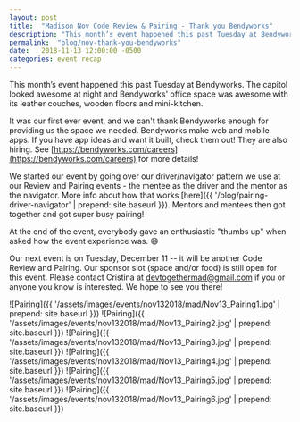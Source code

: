 ```yaml
---
layout: post
title:  "Madison Nov Code Review & Pairing - Thank you Bendyworks"
description: "This month’s event happened this past Tuesday at Bendyworks. The capitol looked awesome at night and Bendyworks' office space was awesome with its leather couches, wood floors and mini-kitchen."
permalink:  "blog/nov-thank-you-bendyworks"
date:   2018-11-13 12:00:00 -0500
categories: event recap
---
```


This month’s event happened this past Tuesday at Bendyworks. The capitol looked awesome at night and Bendyworks' office space was awesome with its leather couches, wooden floors and mini-kitchen.

It was our first ever event, and we can't thank Bendyworks enough for providing us the space we needed. Bendyworks make web and mobile apps. If you have app ideas and want it built, check them out! They are also hiring. See [https://bendyworks.com/careers](https://bendyworks.com/careers) for more details!

We started our event by going over our driver/navigator pattern we use at our Review and Pairing events - the mentee as the driver and the mentor as the navigator. More info about how that works [here]({{ '/blog/pairing-driver-navigator' | prepend: site.baseurl }}). Mentors and mentees then got together and got super busy pairing!

At the end of the event, everybody gave an enthusiastic "thumbs up" when asked how the event experience was. 😄

Our next event is on Tuesday, December 11 -- it will be another Code Review and Pairing. Our sponsor slot (space and/or food) is still open for this event. Please contact Cristina at devtogethermad@gmail.com if you or anyone you know is interested. We hope to see you there!

![Pairing]({{ '/assets/images/events/nov132018/mad/Nov13_Pairing1.jpg' | prepend: site.baseurl }})
![Pairing]({{ '/assets/images/events/nov132018/mad/Nov13_Pairing2.jpg' | prepend: site.baseurl }})
![Pairing]({{ '/assets/images/events/nov132018/mad/Nov13_Pairing3.jpg' | prepend: site.baseurl }})
![Pairing]({{ '/assets/images/events/nov132018/mad/Nov13_Pairing4.jpg' | prepend: site.baseurl }})
![Pairing]({{ '/assets/images/events/nov132018/mad/Nov13_Pairing5.jpg' | prepend: site.baseurl }})
![Pairing]({{ '/assets/images/events/nov132018/mad/Nov13_Pairing6.jpg' | prepend: site.baseurl }})